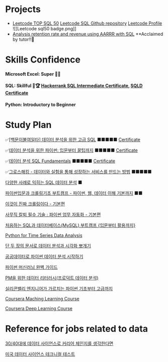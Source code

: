 
# Projects
- [Leetcode TOP SQL 50](https://leetcode.com/studyplan/top-sql-50/) [Leetcode SQL Github repository](https://github.com/NeoSeo/Obsidian/tree/main/SQL) [Leetcode Profile](https://leetcode.com/Neo_YW_Seo/)
![[Leetcode sql50 badge.png]]
- [Analysis retention rate and revenue using AARRR with SQL](https://github.com/NeoSeo/Obsidian/tree/5b5e077f431f28b174d0174e5f594b9ed5a13b7b/Project/Retention_Rate) **Acclaimed by tutor!!👏

# Skills Confidence

#### Microsoft Excel: Super 🚀🚀
#### SQL: Skillful 🚀🏆 [Hackerrank SQL Intermediate Certificate](https://www.hackerrank.com/certificates/e689d6a4b99f), [SQLD Certificate](http://101.79.81.82:8080/oz80/ExamDACertification_new.jsp?APLY_SEQ=1009154&ConfirmKey=766764)
#### Python: Introductory to Beginner


# Study Plan

✅[[백문이불여일타] 데이터 분석을 위한 고급 SQL](https://www.inflearn.com/course/%EB%8D%B0%EC%9D%B4%ED%84%B0-%EB%B6%84%EC%84%9D-%EA%B3%A0%EA%B8%89-sql/dashboard) ■■■■■ [Certificate](https://www.inflearn.com/certificate/202829-324605-2065655)

✅[데이터 분석을 위한 파이썬: 입문부터 꿀팁까지](https://www.inflearn.com/course/%EB%8D%B0%EC%9D%B4%ED%84%B0-%EB%B6%84%EC%84%9D-%ED%8C%8C%EC%9D%B4%EC%8D%AC-%EA%B8%B0%EC%B4%88/dashboard) ■■■■■ [Certificate](https://www.inflearn.com/certificate/202829-326564-4813288)

✅[데이터 분석 SQL Fundamentals](https://www.inflearn.com/course/%EB%8D%B0%EC%9D%B4%ED%84%B0%EB%B6%84%EC%84%9D-sql-%ED%8E%80%EB%8D%94%EB%A9%98%ED%83%88/dashboard) ■■■■■ [Certificate](https://www.inflearn.com/certificate/202829-328644-12413138)

✅[그로스해킹 - 데이터와 실험을 통해 성장하는 서비스를 만드는 방법](https://www.inflearn.com/course/%EB%8D%B0%EC%9D%B4%ED%84%B0%EB%B6%84%EC%84%9D-sql-%ED%8E%80%EB%8D%94%EB%A9%98%ED%83%88/dashboard) ■■■■■

[다양한 사례로 익히는 SQL 데이터 분석](https://www.inflearn.com/course/%EB%8D%B0%EC%9D%B4%ED%84%B0%EB%B6%84%EC%84%9D-sql-%EC%82%AC%EB%A1%80%EC%A4%91%EC%8B%AC/dashboard) ■

[파이썬입문과 크롤링기초 부트캠프 - 파이썬, 웹, 데이터 이해 기본까지](https://www.inflearn.com/course/python-crawling-basic/dashboard) ■■

[이것이 진짜 크롤링이다 - 기본편](https://www.inflearn.com/course/%ED%8C%8C%EC%9D%B4%EC%8D%AC-%ED%81%AC%EB%A1%A4%EB%A7%81-%EA%B8%B0%EC%B4%88/dashboard)

[사무직 칼퇴 필수 기술 : 파이썬 업무 자동화 - 기본편](https://www.inflearn.com/course/%ED%8C%8C%EC%9D%B4%EC%8D%AC-%EC%97%85%EB%AC%B4-%EC%9E%90%EB%8F%99%ED%99%94-%EA%B8%B0%EB%B3%B8%ED%8E%B8/dashboard)

[처음하는 SQL과 데이터베이스(MySQL) 부트캠프 {입문부터 활용까지}](https://www.inflearn.com/course/sql-db-mysql-%ED%8C%8C%EC%9D%B4%EC%8D%AC-%EB%8D%B0%EC%9D%B4%ED%84%B0%EB%B6%84%EC%84%9D)

[Python for Time Series Data Analysis](https://www.udemy.com/course/python-for-time-series-data-analysis/)

[단 두 장의 문서로 데이터 분석과 시각화 뽀개기](https://www.inflearn.com/course/%ED%8C%90%EB%8B%A4%EC%8A%A4-pandas/dashboard)

[공공데이터로 파이썬 데이터 분석 시작하기](https://www.inflearn.com/course/%EA%B3%B5%EA%B3%B5%EB%8D%B0%EC%9D%B4%ED%84%B0%EB%A1%9C-%ED%8C%8C%EC%9D%B4%EC%8D%AC-%EB%8D%B0%EC%9D%B4%ED%84%B0-%EB%B6%84%EC%84%9D-%EC%8B%9C%EC%9E%91%ED%95%98%EA%B8%B0#)

[파이썬 머신러닝 완벽 가이드](https://www.inflearn.com/course/%ED%8C%8C%EC%9D%B4%EC%8D%AC-%EB%A8%B8%EC%8B%A0%EB%9F%AC%EB%8B%9D-%EC%99%84%EB%B2%BD%EA%B0%80%EC%9D%B4%EB%93%9C)

[PM을 위한 데이터 리터러시(프로덕트 데이터 분석)](https://www.inflearn.com/course/pm-%EB%8D%B0%EC%9D%B4%ED%84%B0-%EB%A6%AC%ED%84%B0%EB%9F%AC%EC%8B%9C)

[실리콘밸리 엔지니어가 가르치는 파이썬 기초부터 고급까지](https://www.inflearn.com/course/%EC%8B%A4%EB%A6%AC%EC%BD%98%EB%B0%B8%EB%A6%AC-%ED%8C%8C%EC%9D%B4%EC%8D%AC-%EA%B8%B0%EC%B4%88%EB%B6%80%ED%84%B0-%EA%B3%A0%EA%B8%89%EA%B9%8C%EC%A7%80/dashboard)

[Coursera Maching Learning Course](https://www.coursera.org/specializations/machine-learning-introduction)

[Coursera Deep Learning Course](https://www.coursera.org/specializations/deep-learning)
# Reference for jobs related to data
[30/40대에 데이터 사이언스로 커리어 체인지를 생각한다면](https://brunch.co.kr/@carmenlee/41)

[미국 데이터 사이언스 테크니컬 테스트](https://brunch.co.kr/@carmenlee/36)




